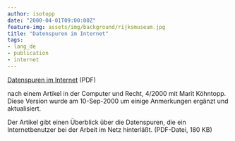 ```yaml
---
author: isotopp
date: "2000-04-01T09:00:00Z"
feature-img: assets/img/background/rijksmuseum.jpg
title: "Datenspuren im Internet"
tags:
- lang_de
- publication
- internet
---
```


[Datenspuren im Internet](/uploads/2000/04/CR_Datenspuren_im_Internet.pdf) (PDF)

nach einem Artikel in der Computer und Recht, 4/2000 mit Marit Köhntopp.
Diese Version wurde am 10-Sep-2000 um einige Anmerkungen ergänzt und aktualisiert.

Der Artikel gibt einen Überblick über die Datenspuren, die ein Internetbenutzer bei der Arbeit im Netz hinterläßt. (PDF-Datei, 180 KB)
